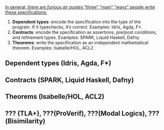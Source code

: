 [In general, there are *furious air quotes* “three” “main” “ways” people write these specifications:](https://www.hillelwayne.com/post/theorem-prover-showdown)
1. **Dependent types**: encode the specification into the type of the program. If it typechecks, it’s correct. Examples: Idris, Agda, F*.
2. **Contracts**: encode the specification as assertions, pre/post conditions, and refinement types. Examples: SPARK, Liquid Haskell, Dafny.
3. **Theorems**: write the specification as an independent mathematical theorem. Examples: Isabelle/HOL, ACL2.

## Dependent types (Idris, Agda, F*)

## Contracts (SPARK, Liquid Haskell, Dafny)

## Theorems (Isabelle/HOL, ACL2)

## ??? (TLA+), ???(ProVerif), ???(Modal Logics), ???(Bisimilarity)
